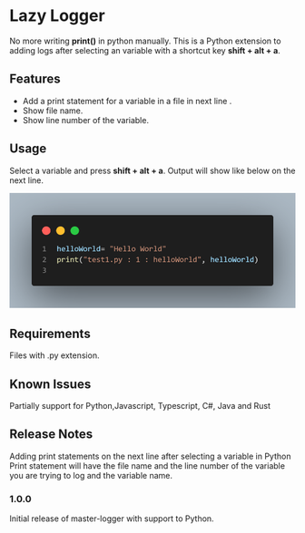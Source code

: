 # Lazy Logger

No more writing **print()** in python manually. This is a Python extension to adding logs after selecting an variable with a shortcut key **shift + alt + a**.

## Features
- Add a print statement for a variable in a file in next line .
- Show file name.
- Show line number of the variable.

## Usage
Select a variable and press **shift + alt + a**. Output will show like below on the next line.

![Preview image](./public/code.png)

## Requirements
Files with .py extension.

## Known Issues

Partially support for Python,Javascript, Typescript, C#, Java and Rust

## Release Notes

Adding print statements on the next line after selecting a variable in Python
Print statement will have the file name and the line number of the variable you are trying to log and the variable name.

### 1.0.0

Initial release of master-logger with support to Python.


